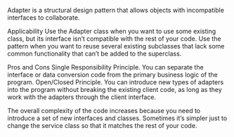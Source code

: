 Adapter is a structural design pattern that allows objects with incompatible interfaces to collaborate.

Applicability
Use the Adapter class when you want to use some existing class, but its interface isn’t compatible with the rest of your code.
Use the pattern when you want to reuse several existing subclasses that lack some common functionality that can’t be added to the superclass.


Pros and Cons
Single Responsibility Principle. You can separate the interface or data conversion code from the primary business logic of the program.
Open/Closed Principle. You can introduce new types of adapters into the program without breaking the existing client code, as long as they work with the adapters through the client interface.

The overall complexity of the code increases because you need to introduce a set of new interfaces and classes. Sometimes it’s simpler just to change the service class so that it matches the rest of your code.
